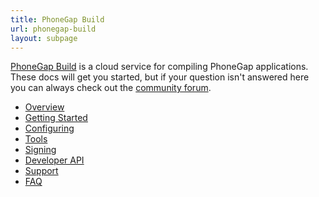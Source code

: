 ```yaml
---
title: PhoneGap Build
url: phonegap-build
layout: subpage
---
```


<p class="sub-paragraph"><a href='https://build.phonegap.com/'>PhoneGap Build</a> is a cloud service for compiling PhoneGap applications. These docs will get you started, but if your question isn't answered here you can always check out the <a href='https://forums.adobe.com/community/phonegap/build'>community forum</a>.</p>

<ul class="landing-submenu">
  <li><a href='overview'>Overview</a></li>
  <li><a href='getting-started'>Getting Started</a></li>
  <li><a href='configuring'>Configuring</a></li>
  <li><a href='tools'>Tools</a></li>
  <li><a href='signing/overview'>Signing</a></li>
  <li><a href='developer-api'>Developer API</a></li>
  <li><a href='support'>Support</a></li>
  <li><a href='faq'>FAQ</a></li>
</ul>

## _&nbsp;_
